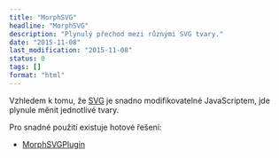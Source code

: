 ```yaml
---
title: "MorphSVG"
headline: "MorphSVG"
description: "Plynulý přechod mezi různými SVG tvary."
date: "2015-11-08"
last_modification: "2015-11-08"
status: 0
tags: []
format: "html"
---
```


<p>Vzhledem k tomu, že <a href="/svg">SVG</a> je snadno modifikovatelné JavaScriptem, jde plynule měnit jednotlivé tvary.</p>

<p>Pro snadné použití existuje hotové řešení:</p>

<div class="external-content">
  <ul>
    <li><a href="http://greensock.com/morphSVG">MorphSVGPlugin</a></li>
  </ul>
</div>